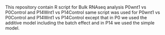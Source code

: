 This repository contain R script for Bulk RNAseq analysis P0wnt1 vs P0Control and P14Wnt1 vs P14Control
same script was used for P0wnt1 vs P0Control and P14Wnt1 vs P14Control except that in P0 we used the additive model including the batch effect and in P14 we used the simple model.
